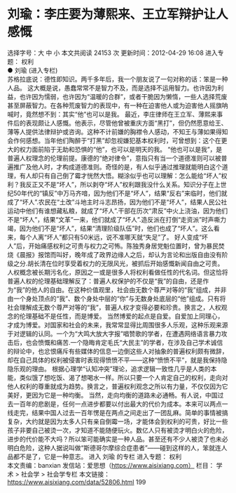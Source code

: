 # 刘瑜：李庄要为薄熙来、王立军辩护让人感慨

选择字号：大 中 小   本文共阅读 24153 次 更新时间：2012-04-29 16:08
进入专题： 权利  
● 刘瑜 (进入专栏)  
苏格拉底说：德性即知识。两千多年后，我一个朋友说了一句对称的话：笨是一种人品。
这大概是说，愚蠢常常不是智力不及，而是选择不运用智力。也许因为利益，也许因为懦弱，也许因为“温暖的合群”，或者干脆因为懒惰，一些人选择荒废甚至屏蔽智力。在各种荒废智力的表现中，有一种在迫害他人或为迫害他人摇旗呐喊时，竟然想不到：其实“他”也可以是我。
最近，李庄律师在王立军、薄熙来事件后的表现颇让人感慨。他表示，尽管他曾被重庆方面“黑打”，但仍然愿意给王、薄等人提供法律辩护或咨询。这种不计前嫌的胸襟令人感动，不知王与薄如果得知会作何感想。当年他们陶醉于“打黑”却忽视嫌犯基本权利时，可曾想到：这个在更大的权力面前陷于无助和恐惧的“他”，也可以是明天的我。
“他也可以是我”，是普遍人权理念的伦理前提。康德的“绝对律令”，意指只有当一个道德准则可以被普遍推广及他人时，才构成道德准则。奇怪的是，有人似乎通过推理就能明白这个道理，有人却只有自己倒了霉才恍然大悟。糊涂似乎也可以理解：怎么能给“坏人”权利？我反正又不是“坏人”，所以剥夺“坏人”权利跟我没什么关系。知识分子在上世纪50年代的“镇反”中万马齐喑，因为他们不是“坏人”，结果“反右”来临时，他们就成了“坏人”.农民在“土改”斗地主时斗志昂扬，因为他们不是“坏人”，结果人民公社运动中他们有谁想藏私粮，就成了“坏人”.干部在历次“肃反”中火上浇油，因为他们不是“坏人”，结果“文革”一来，他们就成了“坏人”.造反派在打倒“走资派”时声嘶力竭，因为他们不是“坏人”，结果“清理阶级队伍”时，他们也成了“坏人”。这么看来，每个人离“坏人”都只有50米远，说不准哪天就“失足”了。
好人变成“坏人”后，开始痛感权利之可贵与权力之可怖。陈独秀身居党魁位置时，曾为暴民焚烧《晨报》报馆而叫好，晚年成了政界边缘人之后，却认为言论和出版自由没有阶级之分.胡长清在位时享受着权力的无限风光，被抓后开始感慨新闻自由之可贵。
人权概念被长期污名化，原因之一或是很多人将权利看做任性的代名词。但这恰将普遍人权的伦理基础理解反了：普遍人权保护的不仅是“我”的自由，还是作为“我”的他人的自由。在这种价值观里，社会由无数个尊严对等的“我”组成，并非由一个身处顶点的“我”、数个身处中层的“你”与无数身处底层的“他”组成。只有将社会理解成无数个尊严对等的“我”，普遍人权才变得必要和珍贵。换言之，人权观念的伦理基础不是任性，而是博爱。
当然博爱的起点是自爱。自爱加上同理心，才成为博爱。对国家和社会的未来，我常常显得比周围很多人乐观，这种乐观来源于对逻辑的认同。一个为“大鸣大放大字报”唱赞歌的学者，在遭遇网络语言暴力攻击后，也会愤慨和痛苦.一个隐晦肯定毛氏“大民主”的学者，在涉及自己学术诚信的辩论中，也忿恨痛斥有些媒体的信息一边倒这些人对抽象的普遍权利颇有微辞，却在自己具体的权利被侵害时表现得愤愤不平——这种“愤愤不平”，就是我保持隐隐乐观的理由。
根据心理学“认知冲突”理论，追求逻辑一致性几乎是人类的本能，类似饿了想吃饭、渴了想喝水一样。所以只要一个人肯定自己的权利，走向对他人权利的尊重就成为趋势。换言之，普遍权利观念之所以有力量，不仅仅因为它美好，更因为它是一种均衡。
当然，走向均衡的道路未必通畅。有人说，中国过去一百年的悲剧是，任何一点进步都要以付出最大的代价为成本。本来可以两点一线走完，结果中国人过去一百年愣是在两点之间走出了一团乱麻。简单的事情被搞复杂，大约就是因为太多人只有亲自倒霉一场，才能体会到权利的可贵，好比一些孩子非要自己被烫一次，才知道不能随便玩火。数亿人只有被烫才明白火的危险，进步的代价能不大吗？所以笨可能确实是一种人品。甚至还有不少人被烫了也未必明白危险，这种人据说叫做“斯德哥尔摩综合症患者”——碰到这样的人，笨就连人品都不是了，它是一种意志。
进入 刘瑜 的专栏     进入专题： 权利  
本文责编：banxian
发信站：爱思想（https://www.aisixiang.com）
栏目： 学术 > 社会学 > 社会学专栏
本文链接：https://www.aisixiang.com/data/52806.html
199
